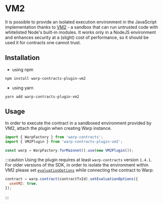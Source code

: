 # VM2

It is possible to provide an isolated execution environment in the JavaScript implementation thanks to [VM2](https://github.com/patriksimek/vm2) - a sandbox that can run untrusted code with whitelisted Node's built-in modules. It works only in a NodeJS environment and enhances security at a (slight) cost of performance, so it should be used it for contracts one cannot trust.

## Installation

- using npm

```sh
npm install warp-contracts-plugin-vm2
```

- using yarn

```
yarn add warp-contracts-plugin-vm2
```

## Usage

In order to execute the contract in a sandboxed environment provided by VM2, attach the plugin when creating Warp instance.

```ts
import { WarpFactory } from 'warp-contracts';
import { VM2Plugin } from 'warp-contracts-plugin-vm2';

const warp = WarpFactory.forMainnet().use(new VM2Plugin());
```

:::caution
Using the plugin requires at least `warp-contracts` version `1.4.1`. For older versions of the SDK, in order to isolate the environment within VM2 please set [`evaluationOptions`](../evaluation-options.md) while connecting the contract to Warp:

```js
contract = warp.contract(contractTxId).setEvaluationOptions({
  useVM2: true,
});
```

:::

